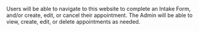 Users will be able to navigate to this website to complete an Intake Form, and/or create, edit, or cancel their appointment. 
The Admin will be able to view, create, edit, or delete appointments as needed. 
